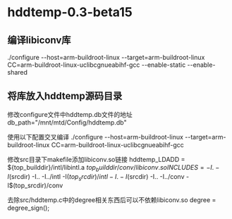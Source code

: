 # hddtemp-0.3-beta15
## 编译libiconv库
./configure --host=arm-buildroot-linux --target=arm-buildroot-linux CC=arm-buildroot-linux-uclibcgnueabihf-gcc --enable-static --enable-shared

## 将库放入hddtemp源码目录
修改configure文件中hddtemp.db文件的地址
db_path=\"/mnt/mtd/Config/hddtemp.db\"

使用以下配置交叉编译
./configure --host=arm-buildroot-linux  --target=arm-buildroot-linux CC=arm-buildroot-linux-uclibcgnueabihf-gcc 

修改src目录下makefile添加libiconv.so链接
hddtemp_LDADD = ${top_builddir}/intl/libintl.a ${top_builddir}/conv/libiconv.so
INCLUDES = -I. -I$(srcdir) -I.. -I../intl -I$(top_srcdir)/intl -I. -I$(srcdir) -I.. -I../conv -I$(top_srcdir)/conv

去除src/hddtemp.c中的degree相关东西后可以不依赖libiconv.so
degree = degree_sign();
